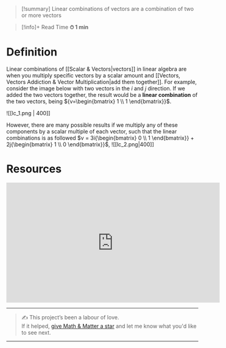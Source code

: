 

> [!summary]
Linear combinations of vectors are a combination of two or more vectors 
> 

>[!info]+ Read Time
**⏱ 1 min**
# Definition
Linear combinations of [[Scalar & Vectors|vectors]] in linear algebra are when you multiply specific vectors by a scalar amount and [[Vectors, Vectors Addiction & Vector Multiplication|add them together]]. For example, consider the image below with two vectors in the $i$ and $j$ direction. If we added the two vectors together, the result would be a **linear combination** of the two vectors, being ${v=\begin{bmatrix} 1   \\ 1  \end{bmatrix}}$. 

![[lc_1.png | 400]]

However, there are many possible results if we multiply any of these components by a scalar multiple of each vector, such that the linear combinations is as followed  $v = 3i{\begin{bmatrix} 0   \\ 1  \end{bmatrix}} + 2j{\begin{bmatrix} 1   \\ 0  \end{bmatrix}}$, 
![[lc_2.png|400]]

# Resources
<iframe width="560" height="315" src="https://www.youtube.com/embed/k7RM-ot2NWY?si=1Dr3rTsC1fOddffV" title="YouTube video player" frameborder="0" allow="accelerometer; autoplay; clipboard-write; encrypted-media; gyroscope; picture-in-picture; web-share" referrerpolicy="strict-origin-when-cross-origin" allowfullscreen></iframe>


---

> ✍️ This project’s been a labour of love.  
> If it helped, [give Math & Matter a star](https://github.com/rajeevphysics/Obsidan-MathMatter) and let me know what you'd like to see next.

---